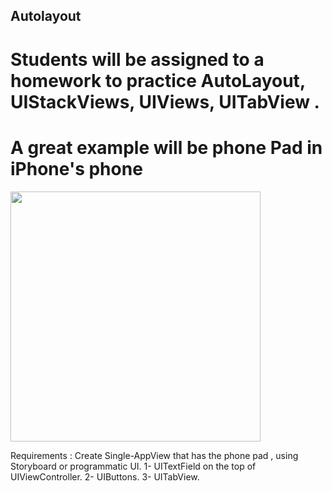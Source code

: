 ## Autolayout 
# Students will be assigned to a homework to practice AutoLayout, UIStackViews, UIViews, UITabView . 
# A great example will be phone Pad in iPhone's phone

<img src = https://user-images.githubusercontent.com/34104180/141255645-8a3fa966-6ec6-4208-a864-1ac1711685d6.PNG width="400" hieght="400" />

Requirements : 
Create Single-AppView that has the phone pad , using Storyboard or programmatic UI. 
1- UITextField on the top of UIViewController.
2- UIButtons.
3- UITabView.






